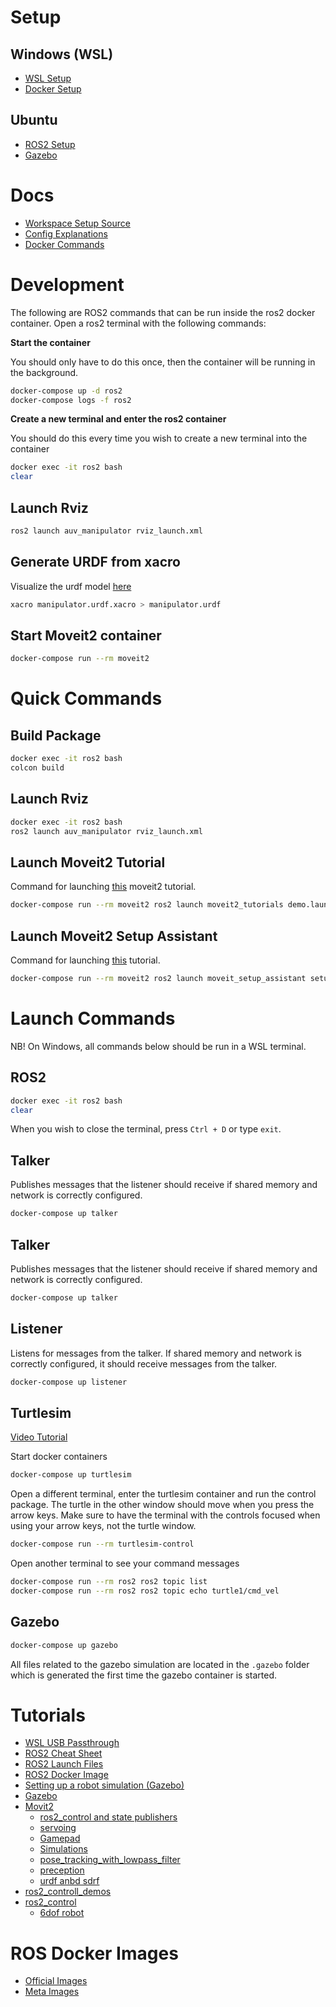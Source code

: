 # Setup

## Windows (WSL)

- [WSL Setup](docs/setup/wsl/wsl/README.md)
- [Docker Setup](docs/setup/wsl/docker/README.md)

## Ubuntu

- [ROS2 Setup](https://docs.ros.org/en/humble/Installation/Ubuntu-Install-Debians.html)
- [Gazebo](https://gazebosim.org/docs/fortress/install_ubuntu)

# Docs

- [Workspace Setup Source](https://github.com/athackst/vscode_ros2_workspace)
- [Config Explanations](docs/config-explanations/README.md)
- [Docker Commands](docs/docker-commands/README.md)

# Development

The following are ROS2 commands that can be run inside the ros2 docker container. Open a ros2 terminal with the following commands:

**Start the container**

You should only have to do this once, then the container will be running in the background.

```bash
docker-compose up -d ros2
docker-compose logs -f ros2
```

**Create a new terminal and enter the ros2 container**

You should do this every time you wish to create a new terminal into the container

```bash
docker exec -it ros2 bash
clear
```

## Launch Rviz

```bash
ros2 launch auv_manipulator rviz_launch.xml
```

## Generate URDF from xacro

Visualize the urdf model [here](https://mymodelrobot.appspot.com/)

```bash
xacro manipulator.urdf.xacro > manipulator.urdf
```

## Start Moveit2 container

```bash
docker-compose run --rm moveit2
```

# Quick Commands

## Build Package

```bash
docker exec -it ros2 bash
colcon build
```

## Launch Rviz

```bash
docker exec -it ros2 bash
ros2 launch auv_manipulator rviz_launch.xml
```

## Launch Moveit2 Tutorial

Command for launching [this](https://moveit.picknik.ai/main/doc/tutorials/quickstart_in_rviz/quickstart_in_rviz_tutorial.html) moveit2 tutorial.

```bash
docker-compose run --rm moveit2 ros2 launch moveit2_tutorials demo.launch.py
```

## Launch Moveit2 Setup Assistant

Command for launching [this](https://moveit.picknik.ai/main/doc/examples/setup_assistant/setup_assistant_tutorial.html) tutorial.

```bash
docker-compose run --rm moveit2 ros2 launch moveit_setup_assistant setup_assistant.launch.py
```

# Launch Commands

NB! On Windows, all commands below should be run in a WSL terminal.

## ROS2

```bash
docker exec -it ros2 bash
clear
```

When you wish to close the terminal, press `Ctrl + D` or type `exit`.

## Talker

Publishes messages that the listener should receive if shared memory and network is correctly configured.

```bash
docker-compose up talker
```

## Talker

Publishes messages that the listener should receive if shared memory and network is correctly configured.

```bash
docker-compose up talker
```

## Listener

Listens for messages from the talker. If shared memory and network is correctly configured, it should receive messages from the talker.

```bash
docker-compose up listener
```

## Turtlesim

[Video Tutorial](https://www.youtube.com/watch?v=PlS6YCu5CT4)

Start docker containers

```bash
docker-compose up turtlesim
```

Open a different terminal, enter the turtlesim container and run the control package. The turtle in the other window should move when you press the arrow keys. Make sure to have the terminal with the controls focused when using your arrow keys, not the turtle window.

```bash
docker-compose run --rm turtlesim-control
```

Open another terminal to see your command messages

```bash
docker-compose run --rm ros2 ros2 topic list
docker-compose run --rm ros2 ros2 topic echo turtle1/cmd_vel
```

## Gazebo

```bash
docker-compose up gazebo
```

All files related to the gazebo simulation are located in the `.gazebo` folder which is generated the first time the gazebo container is started.

# Tutorials

- [WSL USB Passthrough](https://learn.microsoft.com/en-us/windows/wsl/connect-usb)
- [ROS2 Cheat Sheet](https://github.com/ubuntu-robotics/ros2_cheats_sheet/blob/master/cli/cli_cheats_sheet.pdf)
- [ROS2 Launch Files](https://docs.ros.org/en/humble/Tutorials/Intermediate/Launch/Creating-Launch-Files.html)
- [ROS2 Docker Image](https://hub.docker.com/_/ros/)
- [Setting up a robot simulation (Gazebo)](https://docs.ros.org/en/humble/Tutorials/Advanced/Simulators/Gazebo/Gazebo.html)
- [Gazebo](https://gazebosim.org/docs)
- [Movit2](https://moveit.picknik.ai/main/doc/tutorials/quickstart_in_rviz/quickstart_in_rviz_tutorial.html)
  - [ros2_control and state publishers](https://moveit.picknik.ai/main/doc/how_to_guides/moveit_launch_files/moveit_launch_files_tutorial.html)
  - [servoing](https://moveit.picknik.ai/humble/doc/examples/realtime_servo/realtime_servo_tutorial.html)
  - [Gamepad](https://moveit.picknik.ai/main/doc/how_to_guides/controller_teleoperation/controller_teleoperation.html)
  - [Simulations](https://moveit.picknik.ai/main/doc/how_to_guides/isaac_panda/isaac_panda_tutorial.html)
  - [pose_tracking_with_lowpass_filter](https://github.com/ros-planning/moveit2_tutorials/blob/main/doc/examples/realtime_servo/launch/pose_tracking_tutorial.launch.py)
  - [preception](https://github.com/ros-planning/moveit2_tutorials/blob/main/doc/examples/perception_pipeline/perception_pipeline_tutorial.rst)
  - [urdf anbd sdrf](https://github.com/ros-planning/moveit2_tutorials/blob/main/doc/examples/urdf_srdf/urdf_srdf_tutorial.rst)
- [ros2_controll_demos](https://github.com/ros-controls/ros2_control_demos)
- [ros2_control](https://control.ros.org/master/index.html)
  - [6dof robot](https://control.ros.org/master/doc/ros2_control_demos/example_7/doc/userdoc.html)

# ROS Docker Images

- [Official Images](https://hub.docker.com/_/ros/)
- [Meta Images](https://hub.docker.com/r/osrf/ros)
